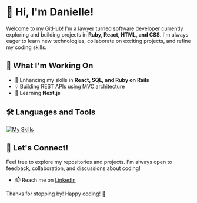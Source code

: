 # 👋 Hi, I'm Danielle!

Welcome to my GitHub! I'm a lawyer turned software developer currently exploring and building projects in **Ruby, React, HTML, and CSS**. I'm always eager to learn new technologies, collaborate on exciting projects, and refine my coding skills.

## 🌱 What I'm Working On
- 🚀 Enhancing my skills in **React, SQL, and Ruby on Rails**
- 💡 Building REST APIs using MVC architecture
- 📖 Learning **Next.js**

## 🛠️ Languages and Tools 
[![My Skills](https://skillicons.dev/icons?i=js,html,css,codepen,git,github,postgres,postman,rails,ruby,react)](https://skillicons.dev)

## 💬 Let's Connect!
Feel free to explore my repositories and projects. I'm always open to feedback, collaboration, and discussions about coding!  

- 📫 Reach me on [LinkedIn](www.linkedin.com/in/danielle-cardona-se)  

Thanks for stopping by! Happy coding! 🚀
